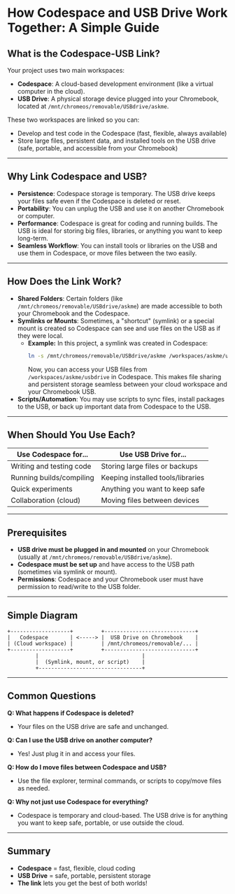 # How Codespace and USB Drive Work Together: A Simple Guide

## What is the Codespace-USB Link?

Your project uses two main workspaces:
- **Codespace**: A cloud-based development environment (like a virtual computer in the cloud).
- **USB Drive**: A physical storage device plugged into your Chromebook, located at `/mnt/chromeos/removable/USBdrive/askme`.

These two workspaces are linked so you can:
- Develop and test code in the Codespace (fast, flexible, always available)
- Store large files, persistent data, and installed tools on the USB drive (safe, portable, and accessible from your Chromebook)

---

## Why Link Codespace and USB?

- **Persistence**: Codespace storage is temporary. The USB drive keeps your files safe even if the Codespace is deleted or reset.
- **Portability**: You can unplug the USB and use it on another Chromebook or computer.
- **Performance**: Codespace is great for coding and running builds. The USB is ideal for storing big files, libraries, or anything you want to keep long-term.
- **Seamless Workflow**: You can install tools or libraries on the USB and use them in Codespace, or move files between the two easily.

---

## How Does the Link Work?

- **Shared Folders**: Certain folders (like `/mnt/chromeos/removable/USBdrive/askme`) are made accessible to both your Chromebook and the Codespace.
- **Symlinks or Mounts**: Sometimes, a "shortcut" (symlink) or a special mount is created so Codespace can see and use files on the USB as if they were local.
    - **Example:** In this project, a symlink was created in Codespace:
      ```bash
      ln -s /mnt/chromeos/removable/USBdrive/askme /workspaces/askme/usbdrive
      ```
      Now, you can access your USB files from `/workspaces/askme/usbdrive` in Codespace. This makes file sharing and persistent storage seamless between your cloud workspace and your Chromebook USB.
- **Scripts/Automation**: You may use scripts to sync files, install packages to the USB, or back up important data from Codespace to the USB.

---

## When Should You Use Each?

| Use Codespace for...         | Use USB Drive for...                |
|-----------------------------|-------------------------------------|
| Writing and testing code    | Storing large files or backups      |
| Running builds/compiling    | Keeping installed tools/libraries   |
| Quick experiments           | Anything you want to keep safe      |
| Collaboration (cloud)       | Moving files between devices        |

---

## Prerequisites

- **USB drive must be plugged in and mounted** on your Chromebook (usually at `/mnt/chromeos/removable/USBdrive/askme`).
- **Codespace must be set up** and have access to the USB path (sometimes via symlink or mount).
- **Permissions**: Codespace and your Chromebook user must have permission to read/write to the USB folder.

---

## Simple Diagram

```
+-------------------+         +-----------------------------+
|   Codespace       | <-----> |  USB Drive on Chromebook    |
| (Cloud workspace) |         | /mnt/chromeos/removable/... |
+-------------------+         +-----------------------------+
         |                                 |
         |  (Symlink, mount, or script)    |
         +---------------------------------+
```

---

## Common Questions

**Q: What happens if Codespace is deleted?**
- Your files on the USB drive are safe and unchanged.

**Q: Can I use the USB drive on another computer?**
- Yes! Just plug it in and access your files.

**Q: How do I move files between Codespace and USB?**
- Use the file explorer, terminal commands, or scripts to copy/move files as needed.

**Q: Why not just use Codespace for everything?**
- Codespace is temporary and cloud-based. The USB drive is for anything you want to keep safe, portable, or use outside the cloud.

---

## Summary
- **Codespace** = fast, flexible, cloud coding
- **USB Drive** = safe, portable, persistent storage
- **The link** lets you get the best of both worlds!
